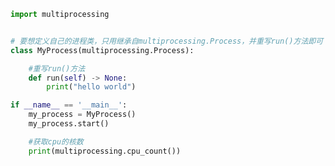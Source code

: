 
<BlogInfo id="840" title="28.定义自己的进程类" author="白日梦想猿" pv=0 read_times=0 pre_cost_time=0分16秒 category="并发编程" tag_list="['并发编程']" create_time="2022.03.05 17:02:43" update_time="2022.03.05 17:05:46" />

```python
import multiprocessing


# 要想定义自己的进程类，只用继承自multiprocessing.Process，并重写run()方法即可
class MyProcess(multiprocessing.Process):

    #重写run()方法
    def run(self) -> None:
        print("hello world")

if __name__ == '__main__':
    my_process = MyProcess()
    my_process.start()

    #获取cpu的核数
    print(multiprocessing.cpu_count())


```
